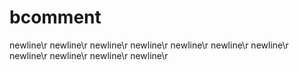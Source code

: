 bcomment
========
newline\r
newline\r
newline\r
newline\r
newline\r
newline\r
newline\r
newline\r
newline\r
newline\r
newline\r
